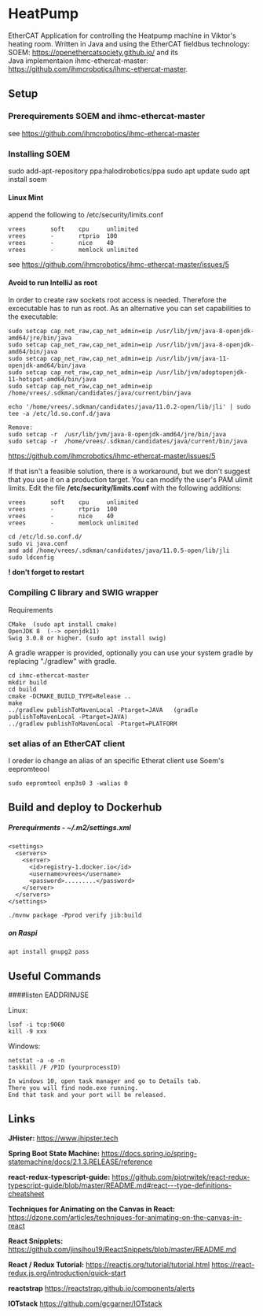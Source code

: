 # HeatPump

EtherCAT Application for controlling the Heatpump machine in Viktor's heating room. Written in Java and using the
EtherCAT fieldbus technology:  
SOEM: https://openethercatsociety.github.io/ and its  
Java implementaion ihmc-ethercat-master: https://github.com/ihmcrobotics/ihmc-ethercat-master.

## Setup

### Prerequirements SOEM and ihmc-ethercat-master

see https://github.com/ihmcrobotics/ihmc-ethercat-master

### Installing SOEM

sudo add-apt-repository ppa:halodirobotics/ppa
sudo apt update
sudo apt install soem

#### Linux Mint

append the following to /etc/security/limits.conf

```
vrees       soft    cpu     unlimited
vrees       -       rtprio  100
vrees       -       nice    40
vrees       -       memlock unlimited
```

see https://github.com/ihmcrobotics/ihmc-ethercat-master/issues/5

#### Avoid to run IntelliJ as root

In order to create raw sockets root access is needed. Therefore the excecutable has to run as root. As an alternative
you can set capabilities to the executable:

```
sudo setcap cap_net_raw,cap_net_admin=eip /usr/lib/jvm/java-8-openjdk-amd64/jre/bin/java
sudo setcap cap_net_raw,cap_net_admin=eip /usr/lib/jvm/java-8-openjdk-amd64/bin/java
sudo setcap cap_net_raw,cap_net_admin=eip /usr/lib/jvm/java-11-openjdk-amd64/bin/java
sudo setcap cap_net_raw,cap_net_admin=eip /usr/lib/jvm/adoptopenjdk-11-hotspot-amd64/bin/java
sudo setcap cap_net_raw,cap_net_admin=eip /home/vrees/.sdkman/candidates/java/current/bin/java

echo '/home/vrees/.sdkman/candidates/java/11.0.2-open/lib/jli' | sudo tee -a /etc/ld.so.conf.d/java

Remove:
sudo setcap -r  /usr/lib/jvm/java-8-openjdk-amd64/jre/bin/java
sudo setcap -r  /home/vrees/.sdkman/candidates/java/current/bin/java

```

https://github.com/ihmcrobotics/ihmc-ethercat-master/issues/5

If that isn't a feasible solution, there is a workaround, but we don't suggest that you use it on a production target. You can modify the user's PAM ulimit limits. Edit the file **/etc/security/limits.conf** with the following additions:

```
vrees       soft    cpu     unlimited
vrees       -       rtprio  100
vrees       -       nice    40
vrees       -       memlock unlimited
```

```
cd /etc/ld.so.conf.d/
sudo vi java.conf
and add /home/vrees/.sdkman/candidates/java/11.0.5-open/lib/jli
sudo ldconfig
```

**! don't forget to restart**

### Compiling C library and SWIG wrapper

Requirements

    CMake  (sudo apt install cmake)
    OpenJDK 8  (--> openjdk11)
    Swig 3.0.8 or higher. (sudo apt install swig)

A gradle wrapper is provided, optionally you can use your system gradle by replacing "./gradlew" with gradle.

    cd ihmc-ethercat-master
    mkdir build
    cd build
    cmake -DCMAKE_BUILD_TYPE=Release ..
    make
    ../gradlew publishToMavenLocal -Ptarget=JAVA   (gradle publishToMavenLocal -Ptarget=JAVA)
    ../gradlew publishToMavenLocal -Ptarget=PLATFORM

### set alias of an EtherCAT client

I oreder io change an alias of an specific Etherat client use Soem's eepromteool

```
sudo eepromtool enp3s0 3 -walias 0
```

## Build and deploy to Dockerhub

##### Prerequirments - ~/.m2/settings.xml

```
<settings>
  <servers>
    <server>
      <id>registry-1.docker.io</id>
      <username>vrees</username>
      <password>.........</password>
    </server>
  </servers>
</settings>

```

```
./mvnw package -Pprod verify jib:build
```

##### on Raspi

```
apt install gnupg2 pass
```

## Useful Commands

####listen EADDRINUSE

Linux:

```
lsof -i tcp:9060
kill -9 xxx
```

Windows:

```
netstat -a -o -n
taskkill /F /PID (yourprocessID)

In windows 10, open task manager and go to Details tab.
There you will find node.exe running.
End that task and your port will be released.
```

## Links

**JHister:** https://www.jhipster.tech

**Spring Boot State Machine:** https://docs.spring.io/spring-statemachine/docs/2.1.3.RELEASE/reference

**react-redux-typescript-guide:**
https://github.com/piotrwitek/react-redux-typescript-guide/blob/master/README.md#react---type-definitions-cheatsheet

**Techniques for Animating on the Canvas in React:**
https://dzone.com/articles/techniques-for-animating-on-the-canvas-in-react

**React Snipplets:**
https://github.com/jinsihou19/ReactSnippets/blob/master/README.md

**React / Redux Tutorial:**
https://reactjs.org/tutorial/tutorial.html
https://react-redux.js.org/introduction/quick-start

**reactstrap**
https://reactstrap.github.io/components/alerts

**IOTstack**
https://github.com/gcgarner/IOTstack
